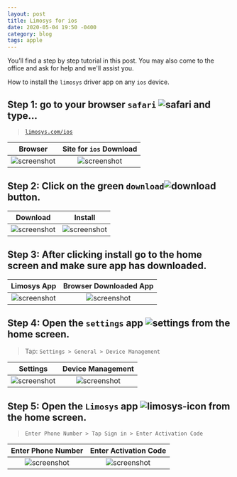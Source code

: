 ```yaml
---
layout: post
title: Limosys for ios
date: 2020-05-04 19:50 -0400
category: blog
tags: apple
---
```


You’ll find a step by step tutorial in this post. You may also come to the office and ask for help and we'll assist you.

How to install the `limosys` driver app on any `ios` device.

## Step 1: go to your browser `safari` ![safari]({{site.baseurl}}/images/icons8-safari.png) and type...

> [`limosys.com/ios`](https://limosys.com/ios)

Browser             | Site for `ios` Download
:-------------------------:|:-------------------------:
![screenshot]({{site.baseurl}}/images/browser.png) | ![screenshot]({{site.baseurl}}/images/download.png)

## Step 2: Click on the green `download`![download]({{site.baseurl}}/images/icons8-download.png) button.

Download             | Install
:-------------------------:|:-------------------------:
![screenshot]({{site.baseurl}}/images/download.png) | ![screenshot]({{site.baseurl}}/images/install.png)

## Step 3: After clicking install go to the home screen and make sure app has downloaded.   

Limosys App             |  Browser Downloaded App
:-------------------------:|:-------------------------:
![screenshot]({{site.baseurl}}/images/limosys-app.png) | ![screenshot]({{site.baseurl}}/images/limosys-un.png)

## Step 4: Open the `settings` app ![settings]({{site.baseurl}}/images/icons8-settings.png) from the home screen.
> Tap: `Settings > General > Device Management`

Settings             | Device Management
:-------------------------:|:-------------------------:
![screenshot]({{site.baseurl}}/images/settings.png) | ![screenshot]({{site.baseurl}}/images/dv-management.png)

## Step 5: Open the `Limosys` app ![limosys-icon]({{site.baseurl}}/images/limosys-icon.png) from the home screen.
> `Enter Phone Number > Tap Sign in > Enter Activation Code`

Enter Phone Number             | Enter Activation Code
:-------------------------:|:-------------------------:
![screenshot]({{site.baseurl}}/images/limosys-phnum.png) | ![screenshot]({{site.baseurl}}/images/limosys-code.png)
